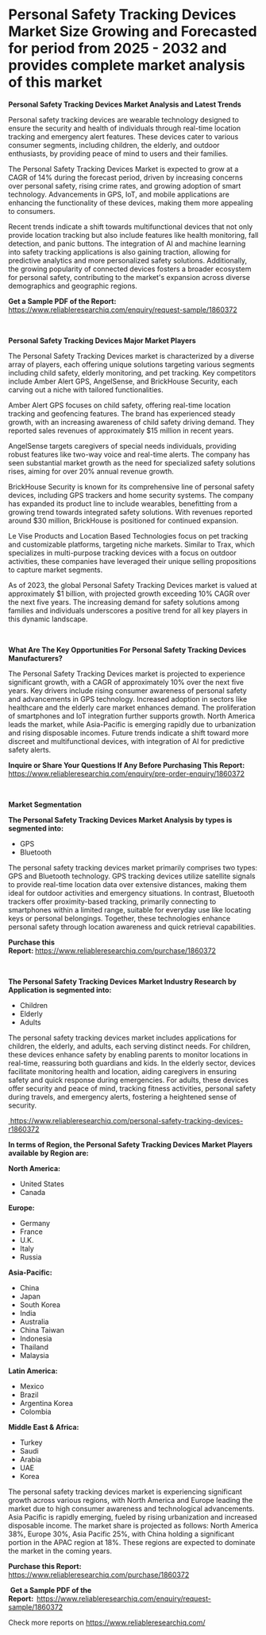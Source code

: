 <p><h1>Personal Safety Tracking Devices Market Size Growing and Forecasted for period from 2025 - 2032 and provides complete market analysis of this market</h1></p><p><strong>Personal Safety Tracking Devices Market Analysis and Latest Trends</strong></p>
<p><p>Personal safety tracking devices are wearable technology designed to ensure the security and health of individuals through real-time location tracking and emergency alert features. These devices cater to various consumer segments, including children, the elderly, and outdoor enthusiasts, by providing peace of mind to users and their families.</p><p>The Personal Safety Tracking Devices Market is expected to grow at a CAGR of 14% during the forecast period, driven by increasing concerns over personal safety, rising crime rates, and growing adoption of smart technology. Advancements in GPS, IoT, and mobile applications are enhancing the functionality of these devices, making them more appealing to consumers. </p><p>Recent trends indicate a shift towards multifunctional devices that not only provide location tracking but also include features like health monitoring, fall detection, and panic buttons. The integration of AI and machine learning into safety tracking applications is also gaining traction, allowing for predictive analytics and more personalized safety solutions. Additionally, the growing popularity of connected devices fosters a broader ecosystem for personal safety, contributing to the market's expansion across diverse demographics and geographic regions.</p></p>
<p><strong>Get a Sample PDF of the Report:&nbsp;</strong> <a href="https://www.reliableresearchiq.com/enquiry/request-sample/1860372?utm_campaign=1842&utm_medium=2&utm_source=Github&utm_content=ia&utm_term=16022025&utm_id=personal-safety-tracking-devices">https://www.reliableresearchiq.com/enquiry/request-sample/1860372</a></p>
<p>&nbsp;</p>
<p><strong>Personal Safety Tracking Devices Major Market Players</strong></p>
<p><p>The Personal Safety Tracking Devices market is characterized by a diverse array of players, each offering unique solutions targeting various segments including child safety, elderly monitoring, and pet tracking. Key competitors include Amber Alert GPS, AngelSense, and BrickHouse Security, each carving out a niche with tailored functionalities.</p><p>Amber Alert GPS focuses on child safety, offering real-time location tracking and geofencing features. The brand has experienced steady growth, with an increasing awareness of child safety driving demand. They reported sales revenues of approximately $15 million in recent years.</p><p>AngelSense targets caregivers of special needs individuals, providing robust features like two-way voice and real-time alerts. The company has seen substantial market growth as the need for specialized safety solutions rises, aiming for over 20% annual revenue growth.</p><p>BrickHouse Security is known for its comprehensive line of personal safety devices, including GPS trackers and home security systems. The company has expanded its product line to include wearables, benefitting from a growing trend towards integrated safety solutions. With revenues reported around $30 million, BrickHouse is positioned for continued expansion.</p><p>Le Vise Products and Location Based Technologies focus on pet tracking and customizable platforms, targeting niche markets. Similar to Trax, which specializes in multi-purpose tracking devices with a focus on outdoor activities, these companies have leveraged their unique selling propositions to capture market segments.</p><p>As of 2023, the global Personal Safety Tracking Devices market is valued at approximately $1 billion, with projected growth exceeding 10% CAGR over the next five years. The increasing demand for safety solutions among families and individuals underscores a positive trend for all key players in this dynamic landscape.</p></p>
<p>&nbsp;</p>
<p><strong>What Are The Key Opportunities For Personal Safety Tracking Devices Manufacturers?</strong></p>
<p><p>The Personal Safety Tracking Devices market is projected to experience significant growth, with a CAGR of approximately 10% over the next five years. Key drivers include rising consumer awareness of personal safety and advancements in GPS technology. Increased adoption in sectors like healthcare and the elderly care market enhances demand. The proliferation of smartphones and IoT integration further supports growth. North America leads the market, while Asia-Pacific is emerging rapidly due to urbanization and rising disposable incomes. Future trends indicate a shift toward more discreet and multifunctional devices, with integration of AI for predictive safety alerts.</p></p>
<p><strong>Inquire or Share Your Questions If Any Before Purchasing This Report:</strong> <a href="https://www.reliableresearchiq.com/enquiry/pre-order-enquiry/1860372?utm_campaign=1842&utm_medium=2&utm_source=Github&utm_content=ia&utm_term=16022025&utm_id=personal-safety-tracking-devices">https://www.reliableresearchiq.com/enquiry/pre-order-enquiry/1860372</a></p>
<p>&nbsp;</p>
<p><strong>Market Segmentation</strong></p>
<p><strong>The Personal Safety Tracking Devices Market Analysis by types is segmented into:</strong></p>
<p><ul><li>GPS</li><li>Bluetooth</li></ul></p>
<p><p>The personal safety tracking devices market primarily comprises two types: GPS and Bluetooth technology. GPS tracking devices utilize satellite signals to provide real-time location data over extensive distances, making them ideal for outdoor activities and emergency situations. In contrast, Bluetooth trackers offer proximity-based tracking, primarily connecting to smartphones within a limited range, suitable for everyday use like locating keys or personal belongings. Together, these technologies enhance personal safety through location awareness and quick retrieval capabilities.</p></p>
<p><strong>Purchase this Report:&nbsp;</strong><a href="https://www.reliableresearchiq.com/purchase/1860372?utm_campaign=1842&utm_medium=2&utm_source=Github&utm_content=ia&utm_term=16022025&utm_id=personal-safety-tracking-devices">https://www.reliableresearchiq.com/purchase/1860372</a></p>
<p>&nbsp;</p>
<p><strong>The Personal Safety Tracking Devices Market Industry Research by Application is segmented into:</strong></p>
<p><ul><li>Children</li><li>Elderly</li><li>Adults</li></ul></p>
<p><p>The personal safety tracking devices market includes applications for children, the elderly, and adults, each serving distinct needs. For children, these devices enhance safety by enabling parents to monitor locations in real-time, reassuring both guardians and kids. In the elderly sector, devices facilitate monitoring health and location, aiding caregivers in ensuring safety and quick response during emergencies. For adults, these devices offer security and peace of mind, tracking fitness activities, personal safety during travels, and emergency alerts, fostering a heightened sense of security.</p></p>
<p><a href="https://www.reliableresearchiq.com/personal-safety-tracking-devices-r1860372?utm_campaign=1842&utm_medium=2&utm_source=Github&utm_content=ia&utm_term=16022025&utm_id=personal-safety-tracking-devices">&nbsp;https://www.reliableresearchiq.com/personal-safety-tracking-devices-r1860372</a></p>
<p><strong>In terms of Region, the Personal Safety Tracking Devices Market Players available by Region are:</strong></p>
<p>
    <p> <strong> North America: </strong>
        <ul>
            <li>United States</li>
            <li>Canada</li>
        </ul>
        </p> 
    <p> <strong> Europe: </strong>
        <ul>
            <li>Germany</li>
            <li>France</li>
            <li>U.K.</li>
            <li>Italy</li>
            <li>Russia</li>
        </ul>
        </p> 
    <p> <strong> Asia-Pacific: </strong>
        <ul>
            <li>China</li>
            <li>Japan</li>
            <li>South Korea</li>
            <li>India</li>
            <li>Australia</li>
            <li>China Taiwan</li>
            <li>Indonesia</li>
            <li>Thailand</li>
            <li>Malaysia</li>
        </ul>
        </p> 
    <p> <strong> Latin America: </strong>
        <ul>
            <li>Mexico</li>
            <li>Brazil</li>
            <li>Argentina Korea</li>
            <li>Colombia</li>
        </ul>
        </p> 
    <p> <strong> Middle East & Africa: </strong>
        <ul>
            <li>Turkey</li>
            <li>Saudi</li>
            <li>Arabia</li>
            <li>UAE</li>
            <li>Korea</li>
        </ul>
    </p>
    </p>
<p><p>The personal safety tracking devices market is experiencing significant growth across various regions, with North America and Europe leading the market due to high consumer awareness and technological advancements. Asia Pacific is rapidly emerging, fueled by rising urbanization and increased disposable income. The market share is projected as follows: North America 38%, Europe 30%, Asia Pacific 25%, with China holding a significant portion in the APAC region at 18%. These regions are expected to dominate the market in the coming years.</p></p>
<p><strong>Purchase this Report: </strong><a href="https://www.reliableresearchiq.com/purchase/1860372?utm_campaign=1842&utm_medium=2&utm_source=Github&utm_content=ia&utm_term=16022025&utm_id=personal-safety-tracking-devices">https://www.reliableresearchiq.com/purchase/1860372</a></p>
<p>&nbsp;<strong>Get a Sample PDF of the Report:&nbsp;&nbsp;</strong><a href="https://www.reliableresearchiq.com/enquiry/request-sample/1860372?utm_campaign=1842&utm_medium=2&utm_source=Github&utm_content=ia&utm_term=16022025&utm_id=personal-safety-tracking-devices">https://www.reliableresearchiq.com/enquiry/request-sample/1860372</a></p>
<p><strong></strong></p>
<p>Check more reports on <a href="https://www.reliableresearchiq.com/?utm_campaign=1842&utm_medium=2&utm_source=Github&utm_content=ia&utm_term=16022025&utm_id=personal-safety-tracking-devices">https://www.reliableresearchiq.com/</a></p>